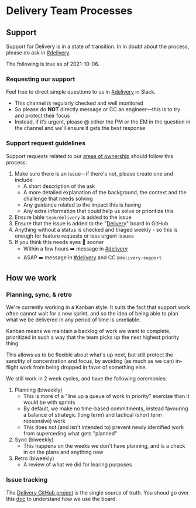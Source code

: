 # Delivery Team Processes

## Support

Support for Delivery is in a state of transition. In in doubt about the process, please do ask in [#delivery](https://sourcegraph.slack.com/archives/C02E4HE42BX).

The following is true as of 2021-10-06.

### Requesting our support

Feel free to direct simple questions to us in [#delivery](https://sourcegraph.slack.com/archives/C02E4HE42BX) in Slack.

- This channel _is_ regularly checked and well monitored
- So please do **NOT** directly message or CC an engineer—this is to try and protect their focus
- Instead, if it’s urgent, please @ either the PM or the EM in the question in the channel and we'll ensure it gets the best response

### Support request guidelines

Support requests related to our [areas of ownership](index.md#responsibilities) should follow this process:

1. Make sure there is an issue—if there's not, please create one and include:
   - A short description of the ask
   - A more detailed explanation of the background, the context and the challenge that needs solving
   - Any guidance related to the impact this is having
   - Any extra information that could help us solve or prioritize this
2. Ensure lable `team/delivery` is added to the issue
3. Ensure that the issue is added to the "[Delivery](https://github.com/orgs/sourcegraph/projects/205)" board in GitHub
4. Anything without a status is checked and triaged weekly - so this is enough for feature requests or less urgent issues
5. If you think this needs eyes 👀 sooner
   - Within a few hours ➡️ message in [#delivery](https://sourcegraph.slack.com/archives/C02E4HE42BX)
   - ASAP ➡️ message in [#delivery](https://sourcegraph.slack.com/archives/C02E4HE42BX) and CC `@delivery-support`

## How we work

### Planning, sync, & retro

We're currently working in a Kanban style. It suits the fact that support work often cannot wait for a new sprint, and so the idea of being able to plan what we be delivered in any period of time is unreliable.

Kanban means we maintain a backlog of work we want to complete, prioritized in such a way that the team picks up the next highest priority thing.

This allows us to be flexible about what's up next, but still protect the sanctity of concentration and focus, by avoiding (as much as we can) in-flight work from being dropped in favor of something else.

We still work in 2 week cycles, and have the following ceremonies:

1. Planning (biweekly)
   - This is more of a "line up a queue of work in priority" exercise than it would be with sprints
   - By default, we make no time-based commitments, instead favouring a balance of strategic (long term) and tactical (short term repsonsive) work
   - This does not (and isn't intended to) prevent newly identified work from superceding what gets "planned"
2. Sync (biweekly)
   - This happens on the weeks we don't have planning, and is a check in on the plans and anything new
3. Retro (biweekly)
   - A review of what we did for learing purposes

### Issue tracking

<!-- TODO: We should copy the content of google docs over here once the content is finalized -->

The [Delivery GitHub project](https://github.com/orgs/sourcegraph/projects/205) is the single source of truth. You shoud go over this [doc](https://docs.google.com/document/d/1HBsAwXuuAVWMCl1_C2hNnKGmoOHGEmcpkQG_jQBSZeg/edit?usp=sharing) to understand how we use the board.
